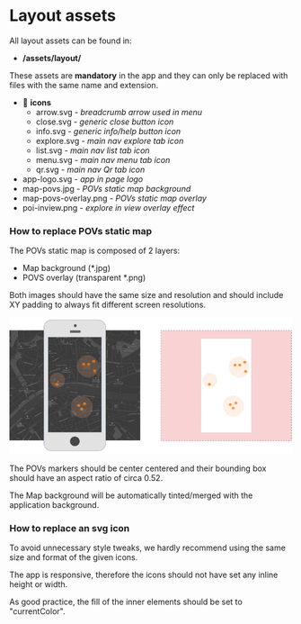 # Layout assets

All layout assets can be found in:

- **/assets/layout/**

These assets are **mandatory** in the app and they can only be replaced with files with the same name and extension.

- :open_file_folder: **icons**
  - arrow.svg - _breadcrumb arrow used in menu_
  - close.svg - _generic close button icon_
  - info.svg - _generic info/help button icon_
  - explore.svg - _main nav explore tab icon_
  - list.svg - _main nav list tab icon_
  - menu.svg - _main nav menu tab icon_
  - qr.svg - _main nav Qr tab icon_
- app-logo.svg - _app in page logo_
- map-povs.jpg - _POVs static map background_
- map-povs-overlay.png - _POVs static map overlay_
- poi-inview.png - _explore in view overlay effect_

### How to replace POVs static map

The POVs static map is composed of 2 layers:

- Map background (\*.jpg)
- POVS overlay (transparent \*.png)

Both images should have the same size and resolution and should include XY padding to always fit different screen resolutions.

![How to replace POVs static map](../assets/images/how_to_static_map.jpg)

The POVs markers should be center centered and their bounding box should have an aspect ratio of circa 0.52.

The Map background will be automatically tinted/merged with the application background.

### How to replace an svg icon

To avoid unnecessary style tweaks, we hardly recommend using the same size and format of the given icons.

The app is responsive, therefore the icons should not have set any inline height or width.

As good practice, the fill of the inner elements should be set to "currentColor".

